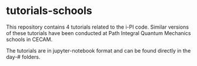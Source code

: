 # tutorials-schools
This repository contains 4 tutorials related to the i-PI code. Similar versions of these tutorials have been conducted at Path Integral Quantum Mechanics schools in CECAM.

The tutorials are in jupyter-notebook format and can be found directly in the day-# folders.
